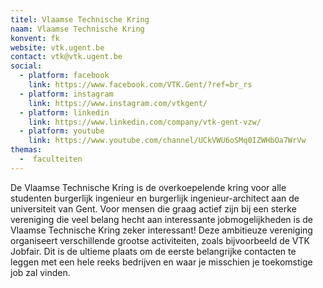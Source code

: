 ```yaml
---
titel: Vlaamse Technische Kring
naam: Vlaamse Technische Kring
konvent: fk
website: vtk.ugent.be
contact: vtk@vtk.ugent.be
social:
  - platform: facebook
    link: https://www.facebook.com/VTK.Gent/?ref=br_rs
  - platform: instagram
    link: https://www.instagram.com/vtkgent/
  - platform: linkedin
    link: https://www.linkedin.com/company/vtk-gent-vzw/
  - platform: youtube
    link: https://www.youtube.com/channel/UCkVWU6oSMq0IZWHbOa7WrVw
themas:
  -  faculteiten
---
```

De Vlaamse Technische Kring is de overkoepelende kring voor alle studenten burgerlijk ingenieur en burgerlijk ingenieur-architect aan de universiteit van Gent.
Voor mensen die graag actief zijn bij een sterke vereniging die veel belang hecht aan interessante jobmogelijkheden is de Vlaamse Technische Kring zeker interessant! Deze ambitieuze vereniging organiseert verschillende grootse activiteiten, zoals bijvoorbeeld de VTK Jobfair. Dit is de ultieme plaats om de eerste belangrijke contacten te leggen met een hele reeks bedrijven en waar je misschien je toekomstige job zal vinden.
